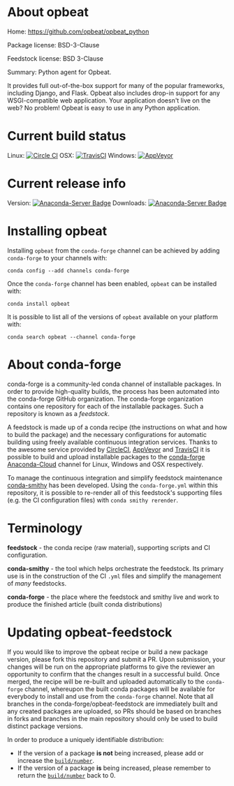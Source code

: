 About opbeat
============

Home: https://github.com/opbeat/opbeat_python

Package license: BSD-3-Clause

Feedstock license: BSD 3-Clause

Summary: Python agent for Opbeat.

It provides full out-of-the-box support for many of the popular frameworks, including Django,
and Flask. Opbeat also includes drop-in support for any WSGI-compatible web application.
Your application doesn't live on the web? No problem! Opbeat is easy to use in any Python application.


Current build status
====================

Linux: [![Circle CI](https://circleci.com/gh/conda-forge/opbeat-feedstock.svg?style=shield)](https://circleci.com/gh/conda-forge/opbeat-feedstock)
OSX: [![TravisCI](https://travis-ci.org/conda-forge/opbeat-feedstock.svg?branch=master)](https://travis-ci.org/conda-forge/opbeat-feedstock)
Windows: [![AppVeyor](https://ci.appveyor.com/api/projects/status/github/conda-forge/opbeat-feedstock?svg=True)](https://ci.appveyor.com/project/conda-forge/opbeat-feedstock/branch/master)

Current release info
====================
Version: [![Anaconda-Server Badge](https://anaconda.org/conda-forge/opbeat/badges/version.svg)](https://anaconda.org/conda-forge/opbeat)
Downloads: [![Anaconda-Server Badge](https://anaconda.org/conda-forge/opbeat/badges/downloads.svg)](https://anaconda.org/conda-forge/opbeat)

Installing opbeat
=================

Installing `opbeat` from the `conda-forge` channel can be achieved by adding `conda-forge` to your channels with:

```
conda config --add channels conda-forge
```

Once the `conda-forge` channel has been enabled, `opbeat` can be installed with:

```
conda install opbeat
```

It is possible to list all of the versions of `opbeat` available on your platform with:

```
conda search opbeat --channel conda-forge
```


About conda-forge
=================

conda-forge is a community-led conda channel of installable packages.
In order to provide high-quality builds, the process has been automated into the
conda-forge GitHub organization. The conda-forge organization contains one repository
for each of the installable packages. Such a repository is known as a *feedstock*.

A feedstock is made up of a conda recipe (the instructions on what and how to build
the package) and the necessary configurations for automatic building using freely
available continuous integration services. Thanks to the awesome service provided by
[CircleCI](https://circleci.com/), [AppVeyor](http://www.appveyor.com/)
and [TravisCI](https://travis-ci.org/) it is possible to build and upload installable
packages to the [conda-forge](https://anaconda.org/conda-forge)
[Anaconda-Cloud](http://docs.anaconda.org/) channel for Linux, Windows and OSX respectively.

To manage the continuous integration and simplify feedstock maintenance
[conda-smithy](http://github.com/conda-forge/conda-smithy) has been developed.
Using the ``conda-forge.yml`` within this repository, it is possible to re-render all of
this feedstock's supporting files (e.g. the CI configuration files) with ``conda smithy rerender``.


Terminology
===========

**feedstock** - the conda recipe (raw material), supporting scripts and CI configuration.

**conda-smithy** - the tool which helps orchestrate the feedstock.
                   Its primary use is in the construction of the CI ``.yml`` files
                   and simplify the management of *many* feedstocks.

**conda-forge** - the place where the feedstock and smithy live and work to
                  produce the finished article (built conda distributions)


Updating opbeat-feedstock
=========================

If you would like to improve the opbeat recipe or build a new
package version, please fork this repository and submit a PR. Upon submission,
your changes will be run on the appropriate platforms to give the reviewer an
opportunity to confirm that the changes result in a successful build. Once
merged, the recipe will be re-built and uploaded automatically to the
`conda-forge` channel, whereupon the built conda packages will be available for
everybody to install and use from the `conda-forge` channel.
Note that all branches in the conda-forge/opbeat-feedstock are
immediately built and any created packages are uploaded, so PRs should be based
on branches in forks and branches in the main repository should only be used to
build distinct package versions.

In order to produce a uniquely identifiable distribution:
 * If the version of a package **is not** being increased, please add or increase
   the [``build/number``](http://conda.pydata.org/docs/building/meta-yaml.html#build-number-and-string).
 * If the version of a package **is** being increased, please remember to return
   the [``build/number``](http://conda.pydata.org/docs/building/meta-yaml.html#build-number-and-string)
   back to 0.
